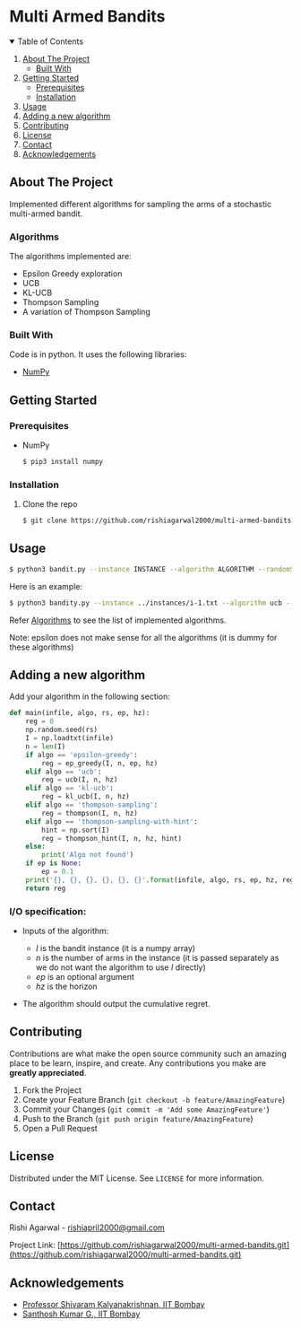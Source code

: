 <!-- Header -->
# Multi Armed Bandits

<!-- TABLE OF CONTENTS -->
<details open="open">
  <summary>Table of Contents</summary>
  <ol>
    <li>
      <a href="#about-the-project">About The Project</a>
      <ul>
        <li><a href="#built-with">Built With</a></li>
      </ul>
    </li>
    <li>
      <a href="#getting-started">Getting Started</a>
      <ul>
        <li><a href="#prerequisites">Prerequisites</a></li>
        <li><a href="#installation">Installation</a></li>
      </ul>
    </li>
    <li><a href="#usage">Usage</a></li>
    <li><a href="#adding-a-new-algorithm">Adding a new algorithm</a></li>
    <li><a href="#contributing">Contributing</a></li>
    <li><a href="#license">License</a></li>
    <li><a href="#contact">Contact</a></li>
    <li><a href="#acknowledgements">Acknowledgements</a></li>
  </ol>
</details>



<!-- ABOUT THE PROJECT -->
## About The Project

Implemented different algorithms for sampling the arms of a stochastic multi-armed bandit.

### Algorithms
The algorithms implemented are:
*  Epsilon Greedy exploration
* UCB
* KL-UCB
* Thompson Sampling
* A variation of Thompson Sampling
### Built With

Code is in python. It uses the following libraries:
* [NumPy](https://numpy.org/)

<!-- GETTING STARTED -->
## Getting Started

### Prerequisites

* NumPy

  ```sh
  $ pip3 install numpy
  ```

### Installation

1. Clone the repo
   
   ```sh
   $ git clone https://github.com/rishiagarwal2000/multi-armed-bandits.git 
   ```

<!-- USAGE EXAMPLES -->
## Usage

```sh
$ python3 bandit.py --instance INSTANCE --algorithm ALGORITHM --randomSeed RANDOMSEED --epsilon EPSILON --horizon HORIZON 
```
Here is an example:
```sh
$ python3 bandity.py --instance ../instances/i-1.txt --algorithm ucb --randomSeed 0 --epsilon 0.1 --horizon 200
```
Refer [Algorithms](#algorithms) to see the list of implemented algorithms.

Note: epsilon does not make sense for all the algorithms (it is dummy for these algorithms)

<!-- Adding a new algorithm -->
## Adding a new algorithm
Add your algorithm in the following section:
```python
def main(infile, algo, rs, ep, hz):
	reg = 0
	np.random.seed(rs)
	I = np.loadtxt(infile)
	n = len(I)
	if algo == 'epsilon-greedy':
		reg = ep_greedy(I, n, ep, hz)
	elif algo == 'ucb':
		reg = ucb(I, n, hz)
	elif algo == 'kl-ucb':
		reg = kl_ucb(I, n, hz)
	elif algo == 'thompson-sampling':
		reg = thompson(I, n, hz)
	elif algo == 'thompson-sampling-with-hint':
		hint = np.sort(I)
		reg = thompson_hint(I, n, hz, hint)	
	else:
		print('Algo not found')
	if ep is None:
		ep = 0.1
	print('{}, {}, {}, {}, {}, {}'.format(infile, algo, rs, ep, hz, reg))
	return reg
```
### I/O specification:

* Inputs of the algorithm:
    * _I_ is the bandit instance (it is a numpy array)
    * _n_ is the number of arms in the instance (it is passed separately as we do not want the algorithm to use _I_ directly)
    * _ep_ is an optional argument
    * _hz_ is the horizon

* The algorithm should output the cumulative regret.


<!-- CONTRIBUTING -->
## Contributing

Contributions are what make the open source community such an amazing place to be learn, inspire, and create. Any contributions you make are **greatly appreciated**.

1. Fork the Project
2. Create your Feature Branch (`git checkout -b feature/AmazingFeature`)
3. Commit your Changes (`git commit -m 'Add some AmazingFeature'`)
4. Push to the Branch (`git push origin feature/AmazingFeature`)
5. Open a Pull Request



<!-- LICENSE -->
## License

Distributed under the MIT License. See `LICENSE` for more information.



<!-- CONTACT -->
## Contact

Rishi Agarwal - rishiapril2000@gmail.com

Project Link: [https://github.com/rishiagarwal2000/multi-armed-bandits.git](https://github.com/rishiagarwal2000/multi-armed-bandits.git)



<!-- ACKNOWLEDGEMENTS -->
## Acknowledgements
* [Professor Shivaram Kalyanakrishnan, IIT Bombay](https://www.cse.iitb.ac.in/~shivaram/)
* [Santhosh Kumar G., IIT Bombay]()